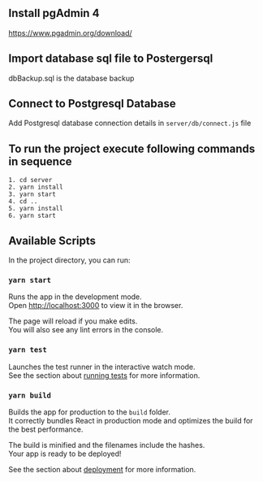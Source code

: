 ## Install pgAdmin 4 
https://www.pgadmin.org/download/

## Import database sql file to Postergersql
dbBackup.sql is the database backup 

## Connect to Postgresql Database

Add Postgresql database connection details in `server/db/connect.js` file

## To run the project execute following commands in sequence

    1. cd server
    2. yarn install
    3. yarn start
    4. cd ..
    5. yarn install
    6. yarn start

## Available Scripts

In the project directory, you can run:

### `yarn start`

Runs the app in the development mode.<br />
Open [http://localhost:3000](http://localhost:3000) to view it in the browser.

The page will reload if you make edits.<br />
You will also see any lint errors in the console.

### `yarn test`

Launches the test runner in the interactive watch mode.<br />
See the section about [running tests](https://facebook.github.io/create-react-app/docs/running-tests) for more information.

### `yarn build`

Builds the app for production to the `build` folder.<br />
It correctly bundles React in production mode and optimizes the build for the best performance.

The build is minified and the filenames include the hashes.<br />
Your app is ready to be deployed!

See the section about [deployment](https://facebook.github.io/create-react-app/docs/deployment) for more information.

